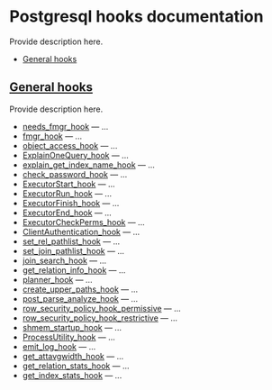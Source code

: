 # Postgresql hooks documentation

Provide description here.

* [General hooks](#general-hooks)


## [General hooks](Detailed#general-hooks)

Provide description here.

* [needs_fmgr_hook](Detailed#needs_fmgr_hook) — ...
* [fmgr_hook](Detailed#fmgr_hook) — ...
* [object_access_hook](Detailed#object_access_hook) — ...
* [ExplainOneQuery_hook](Detailed#ExplainOneQuery_hook) — ...
* [explain_get_index_name_hook](Detailed#explain_get_index_name_hook) — ...
* [check_password_hook](Detailed#check_password_hook) — ...
* [ExecutorStart_hook](Detailed#ExecutorStart_hook) — ...
* [ExecutorRun_hook](Detailed#ExecutorRun_hook) — ...
* [ExecutorFinish_hook](Detailed#ExecutorFinish_hook) — ...
* [ExecutorEnd_hook](Detailed#ExecutorEnd_hook) — ...
* [ExecutorCheckPerms_hook](Detailed#ExecutorCheckPerms_hook) — ...
* [ClientAuthentication_hook](Detailed#ClientAuthentication_hook) — ...
* [set_rel_pathlist_hook](Detailed#set_rel_pathlist_hook) — ...
* [set_join_pathlist_hook](Detailed#set_join_pathlist_hook) — ...
* [join_search_hook](Detailed#join_search_hook) — ...
* [get_relation_info_hook](Detailed#get_relation_info_hook) — ...
* [planner_hook](Detailed#planner_hook) — ...
* [create_upper_paths_hook](Detailed#create_upper_paths_hook) — ...
* [post_parse_analyze_hook](Detailed#post_parse_analyze_hook) — ...
* [row_security_policy_hook_permissive](Detailed#row_security_policy_hook_permissive) — ...
* [row_security_policy_hook_restrictive](Detailed#row_security_policy_hook_restrictive) — ...
* [shmem_startup_hook](Detailed#shmem_startup_hook) — ...
* [ProcessUtility_hook](Detailed#ProcessUtility_hook) — ...
* [emit_log_hook](Detailed#emit_log_hook) — ...
* [get_attavgwidth_hook](Detailed#get_attavgwidth_hook) — ...
* [get_relation_stats_hook](Detailed#get_relation_stats_hook) — ...
* [get_index_stats_hook](Detailed#get_index_stats_hook) — ...

